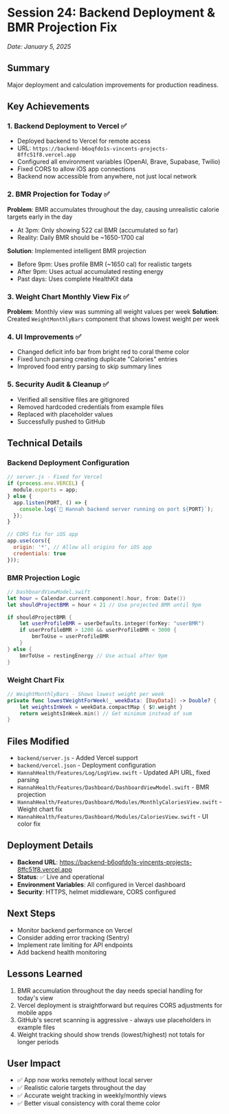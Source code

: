# Session 24: Backend Deployment & BMR Projection Fix
*Date: January 5, 2025*

## Summary
Major deployment and calculation improvements for production readiness.

## Key Achievements

### 1. Backend Deployment to Vercel ✅
- Deployed backend to Vercel for remote access
- URL: `https://backend-b6oqfdo1s-vincents-projects-8ffc51f8.vercel.app`
- Configured all environment variables (OpenAI, Brave, Supabase, Twilio)
- Fixed CORS to allow iOS app connections
- Backend now accessible from anywhere, not just local network

### 2. BMR Projection for Today ✅
**Problem**: BMR accumulates throughout the day, causing unrealistic calorie targets early in the day
- At 3pm: Only showing 522 cal BMR (accumulated so far)
- Reality: Daily BMR should be ~1650-1700 cal

**Solution**: Implemented intelligent BMR projection
- Before 9pm: Uses profile BMR (~1650 cal) for realistic targets
- After 9pm: Uses actual accumulated resting energy
- Past days: Uses complete HealthKit data

### 3. Weight Chart Monthly View Fix ✅
**Problem**: Monthly view was summing all weight values per week
**Solution**: Created `WeightMonthlyBars` component that shows lowest weight per week

### 4. UI Improvements ✅
- Changed deficit info bar from bright red to coral theme color
- Fixed lunch parsing creating duplicate "Calories" entries
- Improved food entry parsing to skip summary lines

### 5. Security Audit & Cleanup ✅
- Verified all sensitive files are gitignored
- Removed hardcoded credentials from example files
- Replaced with placeholder values
- Successfully pushed to GitHub

## Technical Details

### Backend Deployment Configuration
```javascript
// server.js - Fixed for Vercel
if (process.env.VERCEL) {
  module.exports = app;
} else {
  app.listen(PORT, () => {
    console.log(`🚀 Hannah backend server running on port ${PORT}`);
  });
}

// CORS fix for iOS app
app.use(cors({
  origin: '*', // Allow all origins for iOS app
  credentials: true
}));
```

### BMR Projection Logic
```swift
// DashboardViewModel.swift
let hour = Calendar.current.component(.hour, from: Date())
let shouldProjectBMR = hour < 21 // Use projected BMR until 9pm

if shouldProjectBMR {
    let userProfileBMR = userDefaults.integer(forKey: "userBMR")
    if userProfileBMR > 1200 && userProfileBMR < 3000 {
        bmrToUse = userProfileBMR
    }
} else {
    bmrToUse = restingEnergy // Use actual after 9pm
}
```

### Weight Chart Fix
```swift
// WeightMonthlyBars - Shows lowest weight per week
private func lowestWeightForWeek(_ weekData: [DayData]) -> Double? {
    let weightsInWeek = weekData.compactMap { $0.weight }
    return weightsInWeek.min() // Get minimum instead of sum
}
```

## Files Modified
- `backend/server.js` - Added Vercel support
- `backend/vercel.json` - Deployment configuration  
- `HannahHealth/Features/Log/LogView.swift` - Updated API URL, fixed parsing
- `HannahHealth/Features/Dashboard/DashboardViewModel.swift` - BMR projection
- `HannahHealth/Features/Dashboard/Modules/MonthlyCaloriesView.swift` - Weight chart fix
- `HannahHealth/Features/Dashboard/Modules/CaloriesView.swift` - UI color fix

## Deployment Details
- **Backend URL**: https://backend-b6oqfdo1s-vincents-projects-8ffc51f8.vercel.app
- **Status**: ✅ Live and operational
- **Environment Variables**: All configured in Vercel dashboard
- **Security**: HTTPS, helmet middleware, CORS configured

## Next Steps
- Monitor backend performance on Vercel
- Consider adding error tracking (Sentry)
- Implement rate limiting for API endpoints
- Add backend health monitoring

## Lessons Learned
1. BMR accumulation throughout the day needs special handling for today's view
2. Vercel deployment is straightforward but requires CORS adjustments for mobile apps
3. GitHub's secret scanning is aggressive - always use placeholders in example files
4. Weight tracking should show trends (lowest/highest) not totals for longer periods

## User Impact
- ✅ App now works remotely without local server
- ✅ Realistic calorie targets throughout the day
- ✅ Accurate weight tracking in weekly/monthly views
- ✅ Better visual consistency with coral theme color